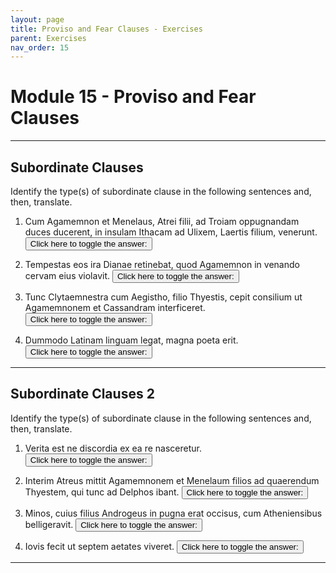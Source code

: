 ```yaml
---
layout: page
title: Proviso and Fear Clauses - Exercises
parent: Exercises
nav_order: 15
---
```


# Module 15 - Proviso and Fear Clauses

***

## Subordinate Clauses

Identify the type(s) of subordinate clause in the following sentences and, then, translate.

1. Cum Agamemnon et Menelaus, Atrei filii, ad Troiam oppugnandam duces ducerent, in insulam Ithacam ad Ulixem, Laertis filium, venerunt.
<button onclick="toggleDisplay('prac1')">Click here to toggle the answer:</button> <span style="display: none;" id="prac1">"circumstantial cum clause; When Agamenon and Menelaus were leading the (other) leader to besiege Troy, they came to the island of Ithaca to Ulysses, the son of Laertes."</span>

2. Tempestas eos ira Dianae retinebat, quod Agamemnon in venando cervam eius violavit.
<button onclick="toggleDisplay('prac2')">Click here to toggle the answer:</button> <span style="display: none;" id="prac2">"causal clause (from point of view of author) with quod; A storm was retaining them on account of the wrath of Diana because Agamemnon harmed her deer in a hunt."</span>

3. Tunc Clytaemnestra cum Aegistho, filio Thyestis, cepit consilium ut Agamemnonem et Cassandram interficeret.
<button onclick="toggleDisplay('prac3')">Click here to toggle the answer:</button> <span style="display: none;" id="prac3">"purpose clause with ut; Then Clytaemnestra took up a plan with Aegisthus, the son of Thyestes, to kill Agamenon and Cassandra."</span>

4. Dummodo Latinam linguam legat, magna poeta erit.
<button onclick="toggleDisplay('prac4')">Click here to toggle the answer:</button> <span style="display: none;" id="prac4">"proviso clause with dummodo; Provided that she reads the Latin language, she will be a great poet."</span>

***

## Subordinate Clauses 2

Identify the type(s) of subordinate clause in the following sentences and, then, translate.

1. Verita est ne discordia ex ea re nasceretur.
<button onclick="toggleDisplay('prac1')">Click here to toggle the answer:</button> <span style="display: none;" id="prac1">"fear clause introduced by verita est ne; She was fearful that discord would be borne from this circumstance."</span>

2. Interim Atreus mittit Agamemnonem et Menelaum filios ad quaerendum Thyestem, qui tunc ad Delphos ibant.
<button onclick="toggleDisplay('prac2')">Click here to toggle the answer:</button> <span style="display: none;" id="prac2">"relative clause; Meanwhile Atreus sent Agamemnon and Menelaus, his sons, to find Thyestes, who was, then, going to Delphi."</span>

3. Minos, cuius filius Androgeus in pugna erat occisus, cum Atheniensibus belligeravit.
<button onclick="toggleDisplay('prac3')">Click here to toggle the answer:</button> <span style="display: none;" id="prac3">"relative clause; Minos, whose son Androgeius had been killed in battle, fought with the Athenians."</span>

4. Iovis fecit ut septem aetates viveret.
<button onclick="toggleDisplay('prac4')">Click here to toggle the answer:</button> <span style="display: none;" id="prac4">"result clause; Jupiter made it so that he lived for seven lifetimes."</span>

***

<script>
function toggleDisplay(id) {
  const el = document.getElementById(id);
  el.style.display = el.style.display === 'none' ? 'inline' : 'none';
}
</script>
